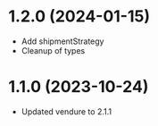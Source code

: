 # 1.2.0 (2024-01-15)

- Add shipmentStrategy
- Cleanup of types

# 1.1.0 (2023-10-24)

- Updated vendure to 2.1.1
